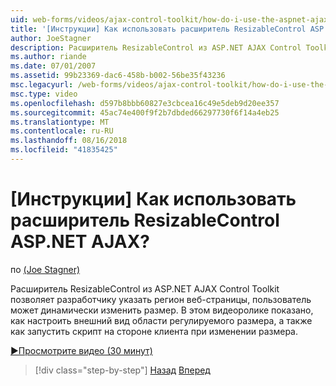 ```yaml
---
uid: web-forms/videos/ajax-control-toolkit/how-do-i-use-the-aspnet-ajax-resizablecontrol-extender
title: '[Инструкции] Как использовать расширитель ResizableControl ASP.NET AJAX? | Документы Майкрософт'
author: JoeStagner
description: Расширитель ResizableControl из ASP.NET AJAX Control Toolkit позволяет разработчику указать регион веб-страницы, пользователь может менять размер динамического...
ms.author: riande
ms.date: 07/01/2007
ms.assetid: 99b23369-dac6-458b-b002-56be35f43236
msc.legacyurl: /web-forms/videos/ajax-control-toolkit/how-do-i-use-the-aspnet-ajax-resizablecontrol-extender
msc.type: video
ms.openlocfilehash: d597b8bbb60827e3cbcea16c49e5deb9d20ee357
ms.sourcegitcommit: 45ac74e400f9f2b7dbded66297730f6f14a4eb25
ms.translationtype: MT
ms.contentlocale: ru-RU
ms.lasthandoff: 08/16/2018
ms.locfileid: "41835425"
---
```

<a name="how-do-i-use-the-aspnet-ajax-resizablecontrol-extender"></a>[Инструкции] Как использовать расширитель ResizableControl ASP.NET AJAX?
====================
по [(Joe Stagner)](https://github.com/JoeStagner)

Расширитель ResizableControl из ASP.NET AJAX Control Toolkit позволяет разработчику указать регион веб-страницы, пользователь может динамически изменить размер. В этом видеоролике показано, как настроить внешний вид области регулируемого размера, а также как запустить скрипт на стороне клиента при изменении размера.

[&#9654;Просмотрите видео (30 минут)](https://channel9.msdn.com/Blogs/ASP-NET-Site-Videos/how-do-i-use-the-aspnet-ajax-resizablecontrol-extender)

> [!div class="step-by-step"]
> [Назад](how-do-i-use-the-aspnet-ajax-validatorcallout-extender.md)
> [Вперед](how-do-i-use-the-aspnet-ajax-tabs-control.md)
